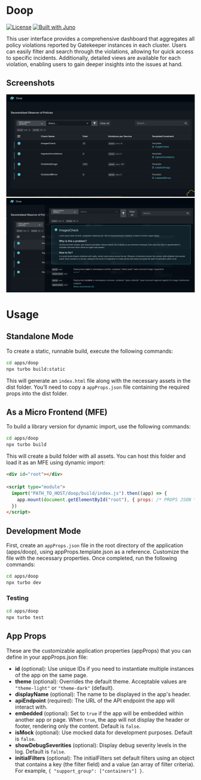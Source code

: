 # Doop

[![License](https://img.shields.io/badge/License-Apache%202.0-blue.svg)](LICENSE)
[![Built with Juno](https://cloudoperators.github.io/juno/built-with-juno.svg)](https://github.com/cloudoperators/juno)

This user interface provides a comprehensive dashboard that aggregates all policy violations reported by Gatekeeper instances in each cluster. Users can easily filter and search through the violations, allowing for quick access to specific incidents. Additionally, detailed views are available for each violation, enabling users to gain deeper insights into the issues at hand.

## Screenshots

![Overview](../../assets/images/doop_overview.png)
![Details](../../assets/images/doop_detail.png)

# Usage

## Standalone Mode

To create a static, runnable build, execute the following commands:

```bash
cd apps/doop
npx turbo build:static
```

This will generate an `index.html` file along with the necessary assets in the dist folder. You’ll need to copy a `appProps.json` file containing the required props into the dist folder.

## As a Micro Frontend (MFE)

To build a library version for dynamic import, use the following commands:

```bash
cd apps/doop
npx turbo build
```

This will create a build folder with all assets. You can host this folder and load it as an MFE using dynamic import:

```html
<div id="root"></div>

<script type="module">
  import("PATH_TO_HOST/doop/build/index.js").then((app) => {
    app.mount(document.getElementById("root"), { props: /* PROPS JSON */ })
  })
</script>
```

## Development Mode

First, create an `appProps.json` file in the root directory of the application (apps/doop), using appProps.template.json as a reference. Customize the file with the necessary properties. Once completed, run the following commands:

```bash
cd apps/doop
npx turbo dev
```

### Testing

```bash
cd apps/doop
npx turbo test
```

## App Props

These are the customizable application properties (appProps) that you can define in your appProps.json file:

- **id** (optional): Use unique IDs if you need to instantiate multiple instances of the app on the same page.
- **theme** (optional): Overrides the default theme. Acceptable values are `"theme-light"` or `"theme-dark"` (default).
- **displayName** (optional): The name to be displayed in the app's header.
- **apiEndpoint** (required): The URL of the API endpoint the app will interact with.
- **embedded** (optional): Set to `true` if the app will be embedded within another app or page. When `true`, the app will not display the header or footer, rendering only the content. Default is `false`.
- **isMock** (optional): Use mocked data for development purposes. Default is `false`.
- **showDebugSeverities** (optional): Display debug severity levels in the log. Default is `false`.
- **initialFilters** (optional): The initialFilters set default filters using an object that contains a key (the filter field) and a value (an array of filter criteria). For example, `{ "support_group": ["containers"] }`.
